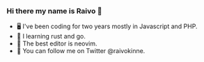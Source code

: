 ### Hi there my name is Raivo 👋
  - 🖥️ I've been coding for two years mostly in Javascript and PHP.
  - 🦀 I learning rust and go.
  - 📘 The best editor is neovim.
  - 💬 You can follow me on Twitter @raivokinne.
<!--
**RaivoKinne/RaivoKinne** is a ✨ _special_ ✨ repository because its `README.md` (this file) appears on your GitHub profile.

Here are some ideas to get you started:

- 🔭 I’m currently working on ...
- 🌱 I’m currently learning ...
- 👯 I’m looking to collaborate on ...
- 🤔 I’m looking for help with ...
- 💬 Ask me about ...
- 📫 How to reach me: ...
- 😄 Pronouns: ...
- ⚡ Fun fact: ...
-->

